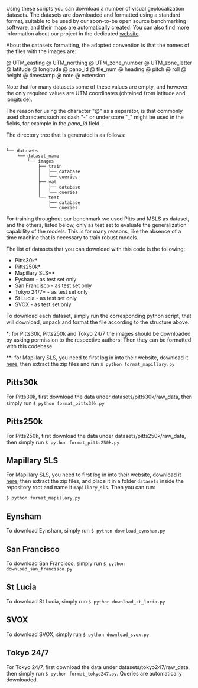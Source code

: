 

Using these scripts you can download a number of visual geolocalization datasets.
The datasets are downloaded and formatted using a standard format, suitable to be used by our soon-to-be open
source benchmarking software, and their maps are automatically created.
You can also find more information about our project in the dedicated [website](https://deep-vg-bench.herokuapp.com/).

About the datasets formatting, the adopted convention is that the names of the files with the images are:

@ UTM_easting @ UTM_northing @ UTM_zone_number @ UTM_zone_letter @ latitude @ longitude 
    @ pano_id @ tile_num @ heading @ pitch @ roll @ height @ timestamp @ note @ extension

Note that for many datasets some of these values are empty, and however the only required values are
UTM coordinates (obtained from latitude and longitude).

The reason for using the character "@" as a separator, is that commonly used characters such as dash "-" or underscore "\_" might be used in the fields, for example in the _pano\_id_ field.

The directory tree that is generated is as follows:
```
.
└── datasets
    └── dataset_name
        └── images
            ├── train
            │   ├── database
            │   └── queries
            ├── val
            │   ├── database
            │   └── queries
            └── test
                ├── database
                └── queries
```

For training throughout our benchmark we used Pitts and MSLS as dataset, and the others, listed below, only as test 
set to evaluate the generalization capability of the models. This is for many reasons, like the absence
 of a time machine that is necessary to train robust models.

The list of datasets that you can download with this code is the following:
- Pitts30k*
- Pitts250k*
- Mapillary SLS**
- Eysham - as test set only
- San Francisco - as test set only
- Tokyo 24/7* - as test set only
- St Lucia - as test set only
- SVOX - as test set only

To download each dataset, simply run the corresponding python script, that will download,
unpack and format the file according to the structure above.

*: for Pitts30k, Pitts250k and Tokyo 24/7 the images should be downloaded by asking permission to the respective authors. Then they can be formatted with this codebase

*\*: for Mapillary SLS, you need to first log in into their website, download it [here](https://www.mapillary.com/dataset/places),
 then extract the zip files and run 
 `$ python format_mapillary.py`

## Pitts30k

For Pitts30k, first download the data under datasets/pitts30k/raw_data, then simply run `$ python format_pitts30k.py`

## Pitts250k

For Pitts250k, first download the data under datasets/pitts250k/raw_data, then simply run `$ python format_pitts250k.py`

## Mapillary SLS

For Mapillary SLS, you need to first log in into their website, download it [here](https://www.mapillary.com/dataset/places),
 then extract the zip files, and place it in a folder `datasets` inside the repository root and name it
`mapillary_sls`.
Then you can run:

 `$ python format_mapillary.py`

## Eynsham

To download Eynsham, simply run `$ python download_eynsham.py`

## San Francisco

To download San Francisco, simply run `$ python download_san_francisco.py`


## St Lucia

To download St Lucia, simply run `$ python download_st_lucia.py`

## SVOX

To download SVOX, simply run `$ python download_svox.py`

## Tokyo 24/7

For Tokyo 24/7, first download the data under datasets/tokyo247/raw_data, then simply run `$ python format_tokyo247.py`. Queries are automatically downloaded.
